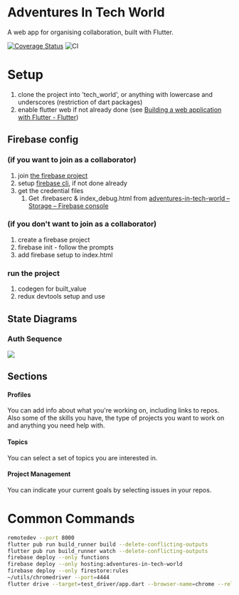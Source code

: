 # Adventures In Tech World

A web app for organising collaboration, built with Flutter. 

[![Coverage Status](https://coveralls.io/repos/github/Adventures-In/Tech-World/badge.svg?branch=dev)](https://coveralls.io/github/Adventures-In/Tech-World?branch=dev)
![CI](https://github.com/Adventures-In/Tech-World/workflows/CI/badge.svg)

# Setup 

1. clone the project into 'tech_world', or anything with lowercase and underscores (restriction of dart packages)
1. enable flutter web if not already done (see [Building a web application with Flutter - Flutter](https://flutter.dev/docs/get-started/web))

## Firebase config 
### (if you want to join as a collaborator)
1. join [the firebase project](https://console.firebase.google.com/project/adventures-in-tech-world)
1. setup [firebase cli](https://firebase.google.com/docs/cli), if not done already
1. get the credential files
   1. Get .firebaserc & index_debug.html from [adventures-in-tech-world – Storage – Firebase console](https://console.firebase.google.com/project/adventures-in-tech-world/storage/ci-credentials/files)

### (if you don't want to join as a collaborator)
1. create a firebase project
1. firebase init - follow the prompts
1. add firebase setup to index.html

### run the project
1. codegen for built_value
1. redux devtools setup and use

## State Diagrams 

### Auth Sequence 

![](https://docs.google.com/drawings/d/e/2PACX-1vR9GnJw-lPS7YUP-By-OmTua2vrPwW89MHf7YxWZssHgWAhIblWBg9mEwiZiiJx8YWbolNfRlYedHjM/pub?w=1242&h=984)

## Sections 
#### Profiles 

You can add info about what you're working on, including links to repos. Also some of the skills you have, the type of projects you want to work on and anything you need help with.

#### Topics 

You can select a set of topics you are interested in. 

#### Project Management 

You can indicate your current goals by selecting issues in your repos. 

# Common Commands 

```sh
remotedev --port 8000
flutter pub run build_runner build --delete-conflicting-outputs
flutter pub run build_runner watch --delete-conflicting-outputs
firebase deploy --only functions
firebase deploy --only hosting:adventures-in-tech-world
firebase deploy --only firestore:rules
~/utils/chromedriver --port=4444
flutter drive --target=test_driver/app.dart --browser-name=chrome --release -d chome
```
